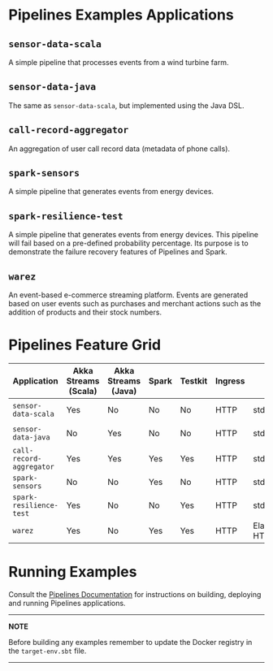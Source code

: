 # Pipelines Examples Applications

## `sensor-data-scala`

A simple pipeline that processes events from a wind turbine farm.

## `sensor-data-java`

The same as `sensor-data-scala`, but implemented using the Java DSL.

## `call-record-aggregator`

An aggregation of user call record data (metadata of phone calls).

## `spark-sensors`

A simple pipeline that generates events from energy devices.

## `spark-resilience-test`

A simple pipeline that generates events from energy devices.  This pipeline
will fail based on a pre-defined probability percentage.  Its purpose is to
demonstrate the failure recovery features of Pipelines and Spark.

## `warez`

An event-based e-commerce streaming platform.  Events are generated based on
user events such as purchases and merchant actions such as the addition of
products and their stock numbers.

# Pipelines Feature Grid

| Application         | Akka Streams (Scala) | Akka Streams (Java) | Spark | Testkit | Ingress | Egress                  | Auto Data Generation    |
|---------------------|----------------------|---------------------|-------|---------|---------|-------------------------|-------------------------|
| `sensor-data-scala` | Yes                  | No                  | No    | No      | HTTP    | stdout (logs)           | Yes (Client Lua Script) |
| `sensor-data-java`  | No                   | Yes                 | No    | No      | HTTP    | stdout (logs)           | Yes (Client Lua Script) |
| `call-record-aggregator` | Yes             | Yes                 | Yes   | Yes     | HTTP    | stdout (logs)           | Yes                     |
| `spark-sensors`     | No                   | No                  | Yes   | No      | HTTP    | stdout (logs)           | Yes                     |
| `spark-resilience-test` | Yes              | No                  | No    | Yes     | HTTP    | stdout (logs)           | Yes                     |
| `warez`             | Yes                  | No                  | Yes   | Yes     | HTTP    | ElasticSearch, HTTP API | No                      |

# Running Examples

Consult the [Pipelines Documentation](https://developer.lightbend.com/docs/pipelines/current/)
for instructions on building, deploying and running Pipelines applications.

---

**NOTE**

Before building any examples remember to update the Docker registry in the `target-env.sbt` file.

---
